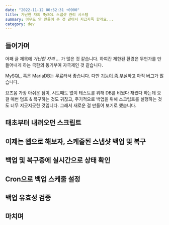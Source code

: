 ```yaml
---
date: "2022-11-12 00:52:31 +0900"
title: 가난한 자의 MySQL 스냅샷 관리 시스템
summary: 아무도 안 만들어 준 것 같아서 자급자족 할래요...
category: dev
---
```


##  들어가며

어째 글 제목에 *가난한 자의 ...* 가 많은 것 같습니다. 하여간 제한된 환경은 무언가를 만들어내게 하는 극한의 동기부여 자극제인 것 같습니다.

MySQL, 혹은 MariaDB는 무료라서 좋습니다. 다만 [기능이 좀 부실](https://blog.potados.com/dev/poor-mans-procedure-logging-in-mariadb/)하고 아직 [버그](https://stackoverflow.com/questions/72905509/mariadb-query-using-exists-function-does-not-work-inside-function-body)가 많습니다.

요즈음 가장 아쉬운 점이, 시도때도 없이 테스트를 위해 DB를 비웠다 채웠다 하는데 요걸 매번 덤프 & 복구하는 것도 귀찮고, 주기적으로 백업을 위해 스크립트를 실행하는 것도 너무 지긋지긋한 것입니다. 그래서 새로운 걸 만들어 보기로 했습니다.

## 태초부터 내려오던 스크립트

## 이제는 웹으로 해보자, 스케줄된 스냅샷 백업 및 복구

## 백업 및 복구중에 실시간으로 상태 확인

## Cron으로 백업 스케줄 설정

## 백업 유효성 검증

## 마치며